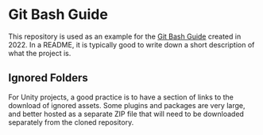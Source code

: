 # Git Bash Guide

This repository is used as an example for the [Git Bash Guide](https://docs.google.com/document/d/1wT0Yg-izcKcWoY160OMla-0IAe7orteuTCjk2A1HviY/edit?usp=sharing) created in 2022. In a README, it is typically good to write down a short description of what the project is.

## Ignored Folders
For Unity projects, a good practice is to have a section of links to the download of ignored assets. Some plugins and packages are very large, and better hosted as a separate ZIP file that will need to be downloaded separately from the cloned repository.